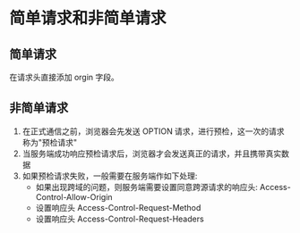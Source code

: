 # 简单请求和非简单请求

## 简单请求

在请求头直接添加 orgin 字段。

## 非简单请求

1. 在正式通信之前，浏览器会先发送 OPTION 请求，进行预检，这一次的请求称为"预检请求"
2. 当服务端成功响应预检请求后，浏览器才会发送真正的请求，并且携带真实数据
3. 如果预检请求失败，一般需要在服务端作如下处理:
   - 如果出现跨域的问题，则服务端需要设置同意跨源请求的响应头: Access-Control-Allow-Origin
   - 设置响应头 Access-Control-Request-Method
   - 设置响应头 Access-Control-Request-Headers
